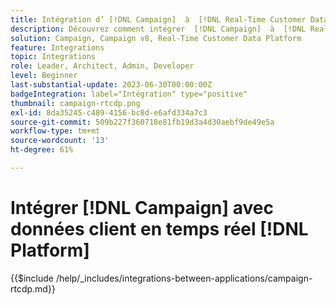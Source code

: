 ```yaml
---
title: Intégration d’ [!DNL Campaign]  à  [!DNL Real-Time Customer Data Platform]
description: Découvrez comment intégrer  [!DNL Campaign]  à  [!DNL Real-Time Customer Data Platform].
solution: Campaign, Campaign v8, Real-Time Customer Data Platform
feature: Integrations
topic: Integrations
role: Leader, Architect, Admin, Developer
level: Beginner
last-substantial-update: 2023-06-30T00:00:00Z
badgeIntegration: label="Intégration" type="positive"
thumbnail: campaign-rtcdp.png
exl-id: 8da35245-c489-4156-bc8d-e6afd334a7c3
source-git-commit: 509b227f360718e81fb19d3a4d30aebf9de49e5a
workflow-type: tm+mt
source-wordcount: '13'
ht-degree: 61%

---
```


# Intégrer [!DNL Campaign] avec données client en temps réel [!DNL Platform]

{{$include /help/_includes/integrations-between-applications/campaign-rtcdp.md}}

